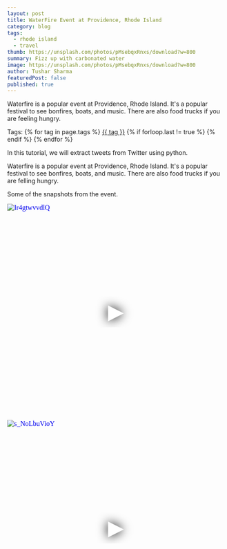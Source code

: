 ```yaml
---
layout: post
title: WaterFire Event at Providence, Rhode Island
category: blog
tags:
  - rhode island
  - travel
thumb: https://unsplash.com/photos/pMsebqxRnxs/download?w=800
summary: Fizz up with carbonated water
image: https://unsplash.com/photos/pMsebqxRnxs/download?w=800
author: Tushar Sharma
featuredPost: false
published: true
---
```


Waterfire is a popular event at Providence, Rhode Island. It's a popular festival to see bonfires, boats, and music. There are also food trucks if you are feeling hungry.<!-- truncate_here -->
<p>Tags: {% for tag in page.tags %} <a class="mytag" href="/tag/{{ tag }}" title="View posts tagged with &quot;{{ tag }}&quot;">{{ tag }}</a>  {% if forloop.last != true %} {% endif %} {% endfor %} </p>
In this tutorial, we will extract tweets from Twitter using python.

Waterfire is a popular event at Providence, Rhode Island. It's a popular festival to see bonfires, boats, and music. There are also food trucks if you are felling hungry.

Some of the snapshots from the event.

<iframe
  style="position: relative;  width: 100%;" 
   height="500"
  src="https://www.youtube.com/embed/Ir4gtwvvdlQ&autoplay=1"
  srcdoc="<style>*{padding:0;margin:0;overflow:hidden}html,body{height:100%}img,span{position:absolute;width:100%;top:0;bottom:0;margin:auto}span{height:1.5em;text-align:center;font:48px/1.5 sans-serif;color:white;text-shadow:0 0 0.5em black}</style><a href=https://www.youtube.com/embed/Ir4gtwvvdlQ?autoplay=1><img src=https://img.youtube.com/vi/Ir4gtwvvdlQ/hqdefault.jpg alt='Ir4gtwvvdlQ'><span>▶</span></a>"
  frameborder="0"
  allow="accelerometer; autoplay; encrypted-media; gyroscope; picture-in-picture"
  allowfullscreen
  title="Waterfire Providence"
></iframe><br>

<iframe
  style="position: relative;  width: 100%;" 
   height="500"
  src="https://www.youtube.com/embed/s_NoLbuVioY&autoplay=1"
  srcdoc="<style>*{padding:0;margin:0;overflow:hidden}html,body{height:100%}img,span{position:absolute;width:100%;top:0;bottom:0;margin:auto}span{height:1.5em;text-align:center;font:48px/1.5 sans-serif;color:white;text-shadow:0 0 0.5em black}</style><a href=https://www.youtube.com/embed/s_NoLbuVioY?autoplay=1><img src=https://img.youtube.com/vi/s_NoLbuVioY/hqdefault.jpg alt='s_NoLbuVioY'><span>▶</span></a>"
  frameborder="0"
  allow="accelerometer; autoplay; encrypted-media; gyroscope; picture-in-picture"
  allowfullscreen
  title="s_NoLbuVioY"
></iframe>
